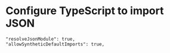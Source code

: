# Configure TypeScript to import JSON

```
"resolveJsonModule": true,
"allowSyntheticDefaultImports": true,
```
